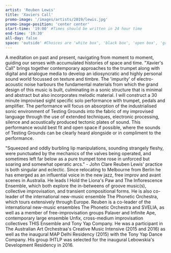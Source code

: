 ```yaml
---
artist: 'Reuben Lewis'
title: 'Xaviers Call'
promo-image: '/images/artists/2019/lewis.jpg'
promo-image-position: 'center center'
start-time: '19:00' #Times should be written in 24 hour time
end-time: '19:30'
all-day: false
space: 'outside' #Choices are 'white box', 'black box', 'open box', 'grounds'
---
```

<!-- Description -->
A meditation on past and present, navigating from moment to moment, guiding our senses with accumulated histories of space and time. "Xavier's Call" brings together contemporary approaches to the trumpet along with digital and analogue media to develop an idiosyncratic and highly personal sound world focussed on texture and timbre. The 'impurity' of electro-acoustic noise harbours the fundamental materials from which the grand design of this music is built, culminating in a sonic structure that is minimal and abstract but also incorporates melodic material.
I will construct a 30 minute improvised sight specific solo performance with trumpet, pedals and amplifier. The performance will focus on absorption of the industrialised sonic environment of Testing Grounds into the fabric of my improvised language through the use of extended techniques, electronic processing, silence and acoustically produced tectonic plates of sound.
This performance would best fit and open space if possible, where the sounds of Testing Grounds can be clearly heard alongside or in compliment to the performance.
<!-- Bio -->
"Squeezed and oddly burbling lip manipulations, sounding strangely fleshy, were punctuated by the mechanics of the valves being operated, and sometimes left far below as a pure trumpet tone rose in unforced but soaring and somewhat operatic arcs." - John Clare
Reuben Lewis' practice is both singular and eclectic. Since relocating to Melbourne from Berlin he has emerged as an influential voice in the new jazz, free improv and avant scenes in Australia. He leads I Hold the Liona's Paw and The Inflorescence Ensemble, which both explore the in-betweens of groove music(s), collective improvisation, and transient compositional forms. He is also co-leader of the international new-music ensemble The Phonetic Orchestra, which tours extensively through Europe.
Reuben is a co-leader of the international new-music ensembles The Phonetic Orchestra and SVELIA, as well as a member of free-improvisation groups Palaver and Infinite Ape, contemporary large ensemble Unfix, cross-medium improvisation collectives THIS Ensemble and Tony Yap Company.
He was a participant in The Australian Art Orchestraa's Creative Music Intensive (2015 and 2016) as well as the inaugural MAP Delhi Residency (2015) with the Tony Yap Dance Company. His group IHTLP was selected for the inaugural Lebowskia's Development Residency in 2016.
